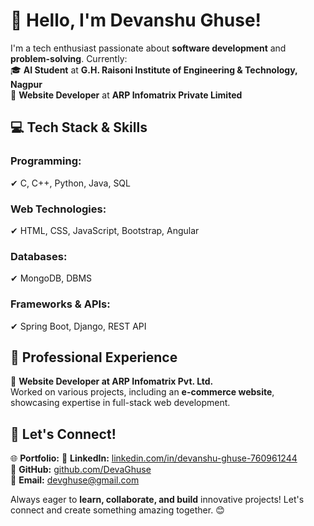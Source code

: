 # 👋 Hello, I'm Devanshu Ghuse!  

I'm a tech enthusiast passionate about **software development** and **problem-solving**. Currently:  
🎓 **AI Student** at **G.H. Raisoni Institute of Engineering & Technology, Nagpur**  
💼 **Website Developer** at **ARP Infomatrix Private Limited**  

## 💻 Tech Stack & Skills  

### **Programming:**  
✔ C, C++, Python, Java, SQL  

### **Web Technologies:**  
✔ HTML, CSS, JavaScript, Bootstrap, Angular  

### **Databases:**  
✔ MongoDB, DBMS  

### **Frameworks & APIs:**  
✔ Spring Boot, Django, REST API  

## 🚀 Professional Experience  

🔹 **Website Developer at ARP Infomatrix Pvt. Ltd.**  
Worked on various projects, including an **e-commerce website**, showcasing expertise in full-stack web development.  

## 📌 Let's Connect!  

🌐 **Portfolio:** 
💼 **LinkedIn:** [linkedin.com/in/devanshu-ghuse-760961244](https://www.linkedin.com/in/devanshu-ghuse-760961244/)  
📂 **GitHub:** [github.com/DevaGhuse](https://github.com/DevaGhuse)  
📩 **Email:** [devghuse@gmail.com](mailto:devghuse@gmail.com)  

Always eager to **learn, collaborate, and build** innovative projects! Let's connect and create something amazing together. 😊  
